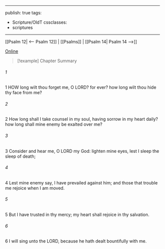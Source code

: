 

---
publish: true
tags:
  - Scripture/OldT
cssclasses:
  - scriptures
---
[[Psalm 12| <-- Psalm 12]] | [[Psalms]] | [[Psalm 14| Psalm 14 -->]]

[Online](https://churchofjesuschrist.org/study/scriptures/ot/ps/13?lang=eng)

>[!example] Chapter Summary
>
###### 1
1 HOW long wilt thou forget me, O LORD?  for ever?  how long wilt thou hide thy face from me?
###### 2
2 How long shall I take counsel in my soul, having sorrow in my heart daily?  how long shall mine enemy be exalted over me?
###### 3
3 Consider and hear me, O LORD my God: lighten mine eyes, lest I sleep the sleep of death;
###### 4
4 Lest mine enemy say, I have prevailed against him; and those that trouble me rejoice when I am moved.
###### 5
5 But I have trusted in thy mercy; my heart shall rejoice in thy salvation.
###### 6
6 I will sing unto the LORD, because he hath dealt bountifully with me.



